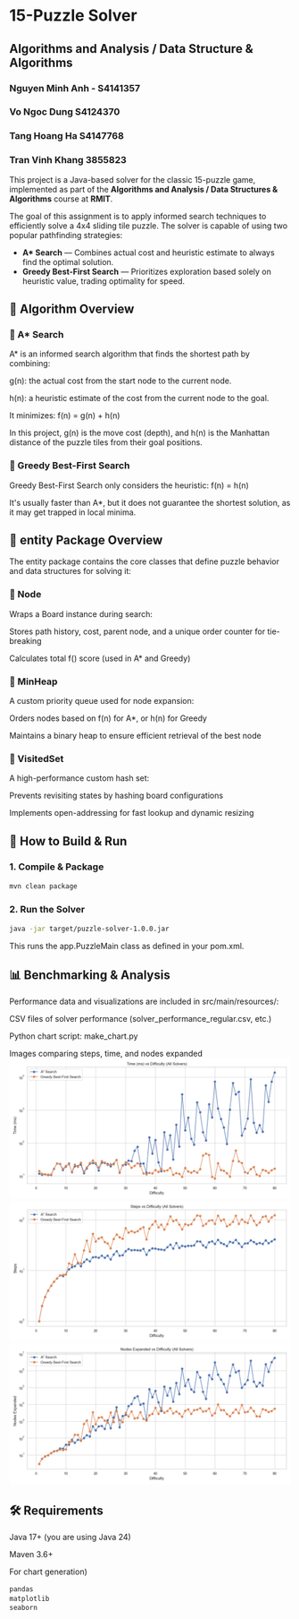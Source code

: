 # 15-Puzzle Solver
## Algorithms and Analysis / Data Structure & Algorithms


### Nguyen Minh Anh - S4141357

### Vo Ngoc Dung S4124370

### Tang Hoang Ha S4147768 

### Tran Vinh Khang 3855823
This project is a Java-based solver for the classic 15-puzzle game, implemented as part of the **Algorithms and Analysis / Data Structures & Algorithms** course at **RMIT**.

The goal of this assignment is to apply informed search techniques to efficiently solve a 4x4 sliding tile puzzle. The solver is capable of using two popular pathfinding strategies:

- **A\* Search** — Combines actual cost and heuristic estimate to always find the optimal solution.
- **Greedy Best-First Search** — Prioritizes exploration based solely on heuristic value, trading optimality for speed.

## 🧠 Algorithm Overview
### 🔷 A* Search
A* is an informed search algorithm that finds the shortest path by combining:

g(n): the actual cost from the start node to the current node.

h(n): a heuristic estimate of the cost from the current node to the goal.

It minimizes:
f(n) = g(n) + h(n)

In this project, g(n) is the move cost (depth), and h(n) is the Manhattan distance of the puzzle tiles from their goal positions.

### 🔷 Greedy Best-First Search
Greedy Best-First Search only considers the heuristic:
f(n) = h(n)

It's usually faster than A*, but it does not guarantee the shortest solution, as it may get trapped in local minima.

## 🧩 entity Package Overview
The entity package contains the core classes that define puzzle behavior and data structures for solving it:


### 🔹 Node
Wraps a Board instance during search:

Stores path history, cost, parent node, and a unique order counter for tie-breaking

Calculates total f() score (used in A* and Greedy)

### 🔹 MinHeap
A custom priority queue used for node expansion:

Orders nodes based on f(n) for A*, or h(n) for Greedy

Maintains a binary heap to ensure efficient retrieval of the best node

### 🔹 VisitedSet
A high-performance custom hash set:

Prevents revisiting states by hashing board configurations

Implements open-addressing for fast lookup and dynamic resizing


## 🚀 How to Build & Run

### 1. Compile & Package

```bash
mvn clean package
```
### 2. Run the Solver
```bash
java -jar target/puzzle-solver-1.0.0.jar
```
This runs the app.PuzzleMain class as defined in your pom.xml.

## 📊 Benchmarking & Analysis
Performance data and visualizations are included in src/main/resources/:

CSV files of solver performance (solver_performance_regular.csv, etc.)

Python chart script: make_chart.py

Images comparing steps, time, and nodes expanded
![Time vs Difficulty](images/time_vs_difficulty_combined.png)
![Steps vs Difficulty](images/steps_vs_difficulty_combined.png)
![Node vs Difficulty](images/nodes_expanded_vs_difficulty_combined.png)
## 🛠 Requirements
Java 17+ (you are using Java 24)


Maven 3.6+

For chart generation)
```bash
pandas
matplotlib
seaborn
```


